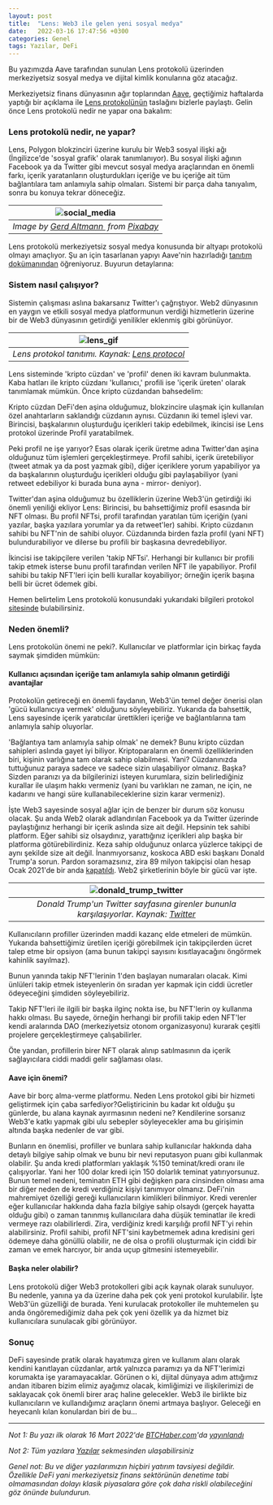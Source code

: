 ```yaml
---
layout: post
title:  "Lens: Web3 ile gelen yeni sosyal medya"
date:   2022-03-16 17:47:56 +0300
categories: Genel
tags: Yazılar, DeFi
---
```


Bu yazımızda Aave tarafından sunulan Lens protokolü üzerinden merkeziyetsiz sosyal medya ve dijital kimlik konularına göz atacağız. 

Merkeziyetsiz finans dünyasının ağır toplarından [Aave](https://aave.com/), geçtiğimiz haftalarda yaptığı bir açıklama ile [Lens protokolünün](https://lens.dev/) taslağını bizlerle paylaştı. Gelin önce Lens protokolü nedir ne yapar ona bakalım: 

### Lens protokolü nedir, ne yapar?
Lens, Polygon blokzinciri üzerine kurulu bir Web3 sosyal ilişki ağı (İngilizce'de 'sosyal grafik' olarak tanımlanıyor). Bu sosyal ilişki ağının Facebook ya da Twitter gibi mevcut sosyal medya araçlarından en önemli farkı, içerik yaratanların oluşturdukları içeriğe ve bu içeriğe ait tüm bağlantılara tam anlamıyla sahip olmaları. Sistemi bir parça daha tanıyalım, sonra bu konuya tekrar döneceğiz. 

| ![social_media](/assets/man-358816_800.jpg)|
|:--:| 
| *Image by [Gerd Altmann ](https://pixabay.com/users/geralt-9301/) from [Pixabay](https://pixabay.com/)*|

Lens protokolü merkeziyetsiz sosyal medya konusunda bir altyapı protokolü olmayı amaçlıyor. Şu an için tasarlanan yapıyı Aave'nin hazırladığı [tanıtım dokümanından](https://docs.lens.dev/docs/what-is-lens) öğreniyoruz. Buyurun detaylarına: 

### Sistem nasıl çalışıyor?
Sistemin çalışması aslına bakarsanız Twitter'ı çağrıştıyor. Web2 dünyasının en yaygın ve etkili sosyal medya platformunun verdiği hizmetlerin üzerine bir de Web3 dünyasının getirdiği yenilikler eklenmiş gibi görünüyor. 

| ![lens_gif](/assets/lens_protocol_v3.gif)|
|:--:| 
| *Lens protokol tanıtımı. Kaynak: [Lens protocol](https://lens.dev/)*|

Lens sisteminde 'kripto cüzdan' ve 'profil' denen iki kavram bulunmakta.  Kaba hatları ile kripto cüzdanı 'kullanıcı,' profili ise 'içerik üreten' olarak tanımlamak mümkün. Önce kripto cüzdandan bahsedelim: 

Kripto cüzdan DeFi'den aşina olduğumuz, blokzincire ulaşmak için kullanılan özel anahtarların saklandığı cüzdanın aynısı. Cüzdanın iki temel işlevi var. Birincisi, başkalarının oluşturduğu içerikleri takip edebilmek, ikincisi ise Lens protokol üzerinde Profil yaratabilmek. 

Peki profil ne işe yarıyor? Esas olarak içerik üretme adına Twitter'dan aşina olduğunuz tüm işlemleri gerçekleştirmeye. Profil sahibi, içerik üretebiliyor (tweet atmak ya da post yazmak gibi), diğer içeriklere yorum yapabiliyor ya da başkalarının oluşturduğu içerikleri olduğu gibi paylaşabiliyor (yani retweet edebiliyor ki burada buna ayna - mirror- deniyor).  

Twitter'dan aşina olduğumuz bu özelliklerin üzerine Web3'ün getirdiği iki önemli yeniliği ekliyor Lens: Birincisi, bu bahsettiğimiz profil esasında bir NFT olması. Bu profil NFTsi, profil tarafından yaratılan tüm içeriğin (yani yazılar, başka yazılara yorumlar ya da retweet'ler) sahibi. Kripto cüzdanın sahibi bu NFT'nin de sahibi oluyor. Cüzdanında birden fazla profil (yani NFT) bulundurabiliyor ve dilerse bu profili bir başkasına devredebiliyor.

İkincisi ise takipçilere verilen 'takip NFTsi'. Herhangi bir kullanıcı bir profili takip etmek isterse bunu profil tarafından verilen NFT ile yapabiliyor. Profil sahibi bu takip NFT'leri için belli kurallar koyabiliyor; örneğin içerik başına belli bir ücret ödemek gibi.

Hemen belirtelim Lens protokolü konusundaki yukarıdaki bilgileri protokol [sitesinde](https://docs.lens.dev/docs/what-is-lens) bulabilirsiniz. 

### Neden önemli?

Lens protokolün önemi ne peki?.  Kullanıcılar ve platformlar için birkaç fayda saymak şimdiden mümkün: 

#### Kullanıcı açısından içeriğe tam anlamıyla sahip olmanın getirdiği avantajlar
Protokolün getireceği en önemli faydanın, Web3'ün temel değer önerisi olan 'gücü kullanıcıya vermek' olduğunu söyleyebiliriz. Yukarıda da bahsettik, Lens sayesinde içerik yaratıcılar ürettikleri içeriğe ve bağlantılarına tam anlamıyla sahip oluyorlar.

'Bağlantıya tam anlamıyla sahip olmak' ne demek? Bunu kripto cüzdan sahipleri aslında gayet iyi biliyor. Kriptoparaların en önemli özelliklerinden biri, kişinin varlığına tam olarak sahip olabilmesi. Yani? Cüzdanınızda tuttuğunuz paraya sadece ve sadece sizin ulaşabiliyor olmanız. Başka? Sizden paranızı ya da bilgilerinizi isteyen kurumlara, sizin belirlediğiniz kurallar ile ulaşım hakkı vermeniz (yani bu varlıkları ne zaman, ne için, ne kadarını ve hangi süre kullanabileceklerine sizin karar vermeniz). 

İşte Web3 sayesinde sosyal ağlar için de benzer bir durum söz konusu olacak. Şu anda Web2 olarak adlandırılan Facebook ya da Twitter üzerinde paylaştığınız herhangi bir içerik aslında size ait değil. Hepsinin tek sahibi platform. Eğer sahibi siz olsaydınız, yarattığınız içerikleri alıp başka bir platforma götürebilirdiniz. Keza sahip olduğunuz onlarca yüzlerce takipçi de aynı şekilde size ait değil. İnanmıyorsanız, koskoca ABD eski başkanı Donald Trump'a sorun. Pardon soramazsınız, zira 89 milyon takipçisi olan hesap Ocak 2021'de bir anda [kapatıldı](https://en.wikipedia.org/wiki/Social_media_use_by_Donald_Trump#:~:text=The%20%40realdonaldtrump%20handle%20had%20amassed,follower%20count%20thereafter%20increased%20rapidly.). Web2 şirketlerinin böyle bir gücü var işte.

| ![donald_trump_twitter](/assets/donald_trump_twitter_400.png)|
|:--:| 
| *Donald Trump'un Twitter sayfasına girenler bununla karşılaşıyorlar.  Kaynak: [Twitter](https://twitter.com/realDonaldTrump)*|

Kullanıcıların profiller üzerinden maddi kazanç elde etmeleri de mümkün. Yukarıda bahsettiğimiz üretilen içeriği görebilmek için takipçilerden ücret talep etme bir opsiyon (ama bunun takipçi sayısını kısıtlayacağını öngörmek kahinlik sayılmaz). 

Bunun yanında takip NFT'lerinin 1'den başlayan numaraları olacak. Kimi ünlüleri takip etmek isteyenlerin ön sıradan yer kapmak için ciddi ücretler ödeyeceğini şimdiden söyleyebiliriz. 

Takip NFT'leri ile ilgili bir başka ilginç nokta ise, bu NFT'lerin oy kullanma hakkı olması. Bu sayede, örneğin herhangi bir profili takip eden NFT'ler kendi aralarında DAO (merkeziyetsiz otonom organizasyonu) kurarak çeşitli projelere gerçekleştirmeye çalışabilirler. 

Öte yandan, profillerin birer NFT olarak alınıp satılmasının da içerik sağlayıcılara ciddi maddi gelir sağlaması olası. 

#### Aave için önemi?
Aave bir borç alma-verme platformu. Neden Lens protokol gibi bir hizmeti geliştirmek için çaba sarfediyor?Geliştiricinin bu kadar kıt olduğu şu günlerde, bu alana kaynak ayırmasının nedeni ne?  Kendilerine sorsanız Web3'e katkı yapmak gibi ulu sebepler söyleyecekler ama bu girişimin altında başka nedenler de var gibi. 

Bunların en önemlisi, profiller ve bunlara sahip kullanıcılar hakkında daha detaylı bilgiye sahip olmak ve bunu bir nevi reputasyon puanı gibi kullanmak olabilir. Şu anda kredi platformları yaklaşık %150 teminat/kredi oranı ile çalışıyorlar. Yani her 100 dolar kredi için 150 dolarlık teminat yatırıyorsunuz. Bunun temel nedeni, teminatın ETH gibi değişken para cinsinden olması ama bir diğer neden de kredi verdiğiniz kişiyi tanımıyor olmanız. DeFi'nin mahremiyet özelliği gereği kullanıcıların kimlikleri bilinmiyor. Kredi verenler eğer kullanıcılar hakkında daha fazla bilgiye sahip olsaydı (gerçek hayatta olduğu gibi) o zaman tanınmış kullanıcılara daha düşük teminatlar ile kredi vermeye razı olabilirlerdi. Zira, verdiğiniz kredi karşılığı profil NFT'yi rehin alabilirsiniz. Profil sahibi, profil NFT'sini kaybetmemek adına kredisini geri ödemeye daha gönüllü olabilir, ne de olsa o profili oluşturmak için ciddi bir zaman ve emek harcıyor, bir anda uçup gitmesini istemeyebilir. 

#### Başka neler olabilir?
Lens protokolü diğer Web3 protokolleri gibi açık kaynak olarak sunuluyor. Bu nedenle, yanına ya da üzerine daha pek çok yeni protokol kurulabilir. İşte Web3'ün güzelliği de burada. Yeni kurulacak protokoller ile muhtemelen şu anda öngöremediğimiz daha pek çok yeni özellik ya da hizmet biz kullanıcılara sunulacak gibi görünüyor. 

### Sonuç 
DeFi sayesinde pratik olarak hayatımıza giren ve kullanım alanı olarak kendini kanıtlayan cüzdanlar, artık yalnızca paramızı ya da NFT'lerimizi korumakta işe yaramayacaklar. Görünen o ki, dijital dünyaya adım attığımız andan itibaren bizim elimiz ayağımız olacak, kimliğimizi ve ilişkilerimizi de saklayacak çok önemli birer araç haline gelecekler. Web3 ile birlikte biz kullanıcıların ve kullandığımız araçların önemi artmaya başlıyor. Geleceği en heyecanlı kılan konulardan biri de bu... 

---

*Not 1: Bu yazı ilk olarak 16 Mart 2022'de [BTCHaber.com](https://www.btchaber.com/)'da [yayınlandı]()*

*Not 2: Tüm yazılara [Yazılar](/articles/) sekmesinden ulaşabilirsiniz*

*Genel not: Bu ve diğer yazılarımızın hiçbiri yatırım tavsiyesi değildir. Özellikle DeFi yani merkeziyetsiz finans sektörünün denetime tabi olmamasından dolayı klasik piyasalara göre çok daha riskli olabileceğini göz önünde bulundurun.*
